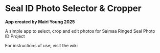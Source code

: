# Seal ID Photo Selector & Cropper

**App created by Mairi Young 2025**



A simple app to select, crop and edit photos for Saimaa Ringed Seal Photo ID Project

For instructions of use, visit the wiki 
